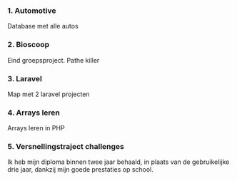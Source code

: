 ### 1. Automotive
Database met alle autos

### 2. Bioscoop
Eind groepsproject. Pathe killer

### 3. Laravel
Map met 2 laravel projecten

### 4. Arrays leren
Arrays leren in PHP

### 5. Versnellingstraject challenges
Ik heb mijn diploma binnen twee jaar behaald, in plaats van de gebruikelijke drie jaar, dankzij mijn goede prestaties op school.
